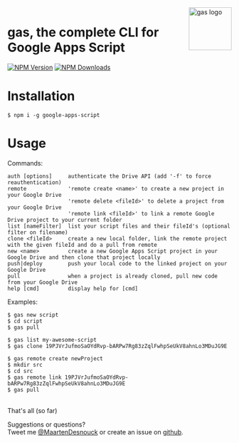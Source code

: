 <img src="https://raw.githubusercontent.com/MaartenDesnouck/google-apps-script/master/images/logo/gas-logo.png" alt="gas logo" title="gas" align="right" height="96" width="96"/>

# gas, the complete CLI for Google Apps Script

[![NPM Version](http://img.shields.io/npm/v/google-apps-script.svg?style=flat)](https://www.npmjs.org/package/google-apps-script) [![NPM Downloads](https://img.shields.io/npm/dt/google-apps-script.svg?style=flat)](https://www.npmjs.org/package/google-apps-script)

# Installation

```
$ npm i -g google-apps-script
```

# Usage

  Commands:

    auth [options]     authenticate the Drive API (add '-f' to force reauthentication)
    remote             'remote create <name>' to create a new project in your Google Drive
                       'remote delete <fileId>' to delete a project from your Google Drive
                       'remote link <fileId>' to link a remote Google Drive project to your current folder
    list [nameFilter]  list your script files and their fileId's (optional filter on filename)
    clone <fileId>     create a new local folder, link the remote project with the given fileId and do a pull from remote
    new <name>         create a new Google Apps Script project in your Google Drive and then clone that project locally
    push|deploy        push your local code to the linked project on your Google Drive
    pull               when a project is already cloned, pull new code from your Google Drive
    help [cmd]         display help for [cmd]

  Examples:

    $ gas new script
    $ cd script
    $ gas pull

    $ gas list my-awesome-script
    $ gas clone 19PJVrJufmoSaOYdRvp-bARPw7Rg83zZqlFwhpSeUkV8ahnLo3MDuJG9E

    $ gas remote create newProject
    $ mkdir src
    $ cd src
    $ gas remote link 19PJVrJufmoSaOYdRvp-bARPw7Rg83zZqlFwhpSeUkV8ahnLo3MDuJG9E
    $ gas pull

<br>
That's all (so far)

Suggestions or questions?   
Tweet me [@MaartenDesnouck](https://twitter.com/MaartenDesnouck) or
create an issue on [github](https://github.com/MaartenDesnouck/google-apps-script/issues/new).
